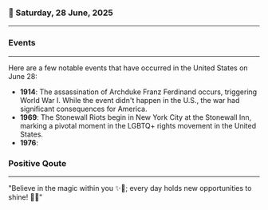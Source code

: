 ### 📅 Saturday, 28 June, 2025
------
### Events
------
Here are a few notable events that have occurred in the United States on June 28:

- **1914**: The assassination of Archduke Franz Ferdinand occurs, triggering World War I. While the event didn't happen in the U.S., the war had significant consequences for America.
- **1969**: The Stonewall Riots begin in New York City at the Stonewall Inn, marking a pivotal moment in the LGBTQ+ rights movement in the United States.
- **1976**:
### Positive Qoute
------
"Believe in the magic within you ✨🌟; every day holds new opportunities to shine! 🌈💖"
